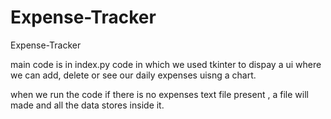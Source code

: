 # Expense-Tracker
Expense-Tracker

main code is in index.py code in which we used tkinter to dispay a ui where we can add, delete or see our daily expenses uisng a chart.

when we run the code if there is no expenses text file present , a file will made and all the data stores inside it.
